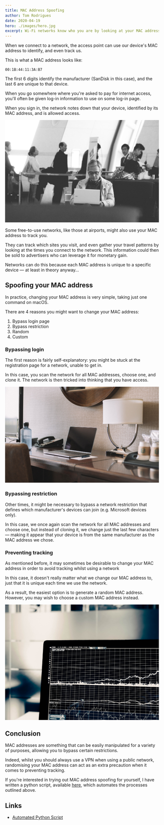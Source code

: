 ```yaml
---
title: MAC Address Spoofing
author: Tom Rodrigues
date: 2020-04-19
hero: ./images/hero.jpg
excerpt: Wi-Fi networks know who you are by looking at your MAC address. What happens when we manipulate this?
---
```


When we connect to a network, the access point can use our device's MAC address to identify, and even track us.

This is what a MAC address looks like:

```
00:1B:44:11:3A:B7
```

The first 6 digits identify the manufacturer (SanDisk in this case), and the last 6 are unique to that device.

When you go somewhere where you're asked to pay for internet access, you'll often be given log-in information to use on some log-in page.

When you sign in, the network notes down that your device, identified by its MAC address, and is allowed access.

![image](./images/airport.jpg)

Some free-to-use networks, like those at airports, might also use your MAC address to track you.

They can track which sites you visit, and even gather your travel patterns by looking at the times you connect to the network. This information could then be sold to advertisers who can leverage it for monetary gain.

Networks can do this because each MAC address is unique to a specific device — at least in theory anyway…

## Spoofing your MAC address

In practice, changing your MAC address is very simple, taking just one command on macOS.

There are 4 reasons you might want to change your MAC address:

1. Bypass login page
2. Bypass restriction
3. Random
4. Custom

### Bypassing login

The first reason is fairly self-explanatory: you might be stuck at the registration page for a network, unable to get in.

In this case, you scan the network for all MAC addresses, choose one, and clone it. The network is then tricked into thinking that you have access.

![image](./images/hotel.jpg)

### Bypassing restriction

Other times, it might be necessary to bypass a network restriction that defines which manufacturer's devices can join (e.g. Microsoft devices only).

In this case, we once again scan the network for all MAC addresses and choose one, but instead of cloning it, we change just the last few characters — making it appear that your device is from the same manufacturer as the MAC address we chose.

### Preventing tracking

As mentioned before, it may sometimes be desirable to change your MAC address in order to avoid tracking whilst using a network

In this case, it doesn't really matter what we change our MAC address to, just that it is unique each time we use the network.

As a result, the easiest option is to generate a random MAC address. However, you may wish to choose a custom MAC address instead.

![image](./images/stats.jpg)

## Conclusion

MAC addresses are something that can be easily manipulated for a variety of purposes, allowing you to bypass certain restrictions.

Indeed, whilst you should always use a VPN when using a public network, randomising your MAC address can act as an extra precaution when it comes to preventing tracking.

If you're interested in trying out MAC address spoofing for yourself, I have written a python script, available [here](https://github.com/Tommrodrigues/MacSwapPy), which automates the processes outlined above.

## Links

- [Automated Python Script](https://github.com/Tommrodrigues/MacSwapPy)
